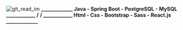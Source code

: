 ![git_read_im](https://user-images.githubusercontent.com/72611040/221982945-aa18a6cc-2c40-48a0-be9c-30b4b60c20f1.jpg)
<b  >_____________ Java - Spring Boot - PostgreSQL - MySQL ____________ /</b> <b>/ ____________ Html - Css - Bootstrap - Sass - React.js _____________</b>
  
